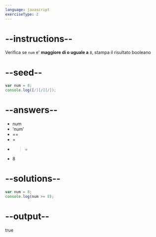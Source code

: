 ```yaml
---
language: javascript
exerciseType: 2
---
```


# --instructions--

Verifica se `num` e' **maggiore di o uguale a** `8`, stampa il risultato booleano

# --seed--

```javascript
var num = 8;
console.log([/][/][/]);
```

# --answers--

- num 
- 'num'
- == 
- = 
- >= 
- 8

# --solutions--

```javascript
var num = 8;
console.log(num >= 8);
```

# --output--

true
